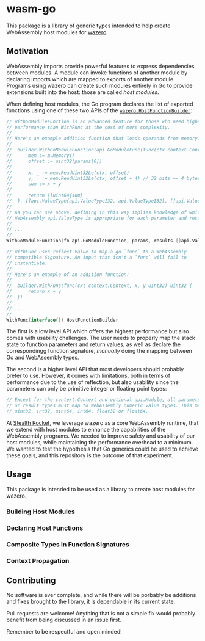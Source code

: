 # wasm-go

This package is a library of generic types intended to help create WebAssembly
host modules for [wazero](https://github.com/tetratelabs/wazero).

## Motivation

WebAssembly imports provide powerful features to express dependencies between
modules. A module can invoke functions of another module by declaring imports
which are mapped to exports of another module. Programs using wazero can create
such modules entirely in Go to provide extensions built into the host: those are
called *host modules*.

When defining host modules, the Go program declares the list of exported
functions using one of these two APIs of the [`wazero.HostFunctionBuilder`](https://pkg.go.dev/github.com/tetratelabs/wazero#HostFunctionBuilder):

```go
// WithGoModuleFunction is an advanced feature for those who need higher
// performance than WithFunc at the cost of more complexity.
//
// Here's an example addition function that loads operands from memory:
//
//	builder.WithGoModuleFunction(api.GoModuleFunc(func(ctx context.Context, mod api.Module, params []uint64) []uint64 {
//		mem := m.Memory()
//		offset := uint32(params[0])
//
//		x, _ := mem.ReadUint32Le(ctx, offset)
//		y, _ := mem.ReadUint32Le(ctx, offset + 4) // 32 bits == 4 bytes!
//		sum := x + y
//
//		return []uint64{sum}
//	}, []api.ValueType{api.ValueTypeI32, api.ValueTypeI32}, []api.ValueType{api.ValueTypeI32})
//
// As you can see above, defining in this way implies knowledge of which
// WebAssembly api.ValueType is appropriate for each parameter and result.
//
// ...
//
WithGoModuleFunction(fn api.GoModuleFunction, params, results []api.ValueType) HostFunctionBuilder
```

```go
// WithFunc uses reflect.Value to map a go `func` to a WebAssembly
// compatible Signature. An input that isn't a `func` will fail to
// instantiate.
//
// Here's an example of an addition function:
//
//	builder.WithFunc(func(cxt context.Context, x, y uint32) uint32 {
//		return x + y
//	})
//
// ...
//
WithFunc(interface{}) HostFunctionBuilder
```

The first is a low level API which offers the highest performance but also comes
with usability challenges. The user needs to properly map the stack state to
function parameters and return values, as well as declare the correspondingg
function signature, _manually_ doing the mapping between Go and WebAssembly
types.

The second is a higher level API that most developers should probably prefer to
use. However, it comes with limitations, both in terms of performance due to the
use of reflection, but also usability since the parameters can only be primitive
integer or floating point types:

```go
// Except for the context.Context and optional api.Module, all parameters
// or result types must map to WebAssembly numeric value types. This means
// uint32, int32, uint64, int64, float32 or float64.
```

At [Stealth Rocket](https://github.com/stealthrocket), we leverage wazero as
a core WebAssembly runtime, that we extend with host modules to enhance the
capabilities of the WebAssembly programs. We needed to improve safety and
usability of our host modules, while maintaining the performance overhead to
a minimum. We wanted to test the hypothesis that Go generics could be used to
achieve these goals, and this repository is the outcome of that experiment.

## Usage

This package is intended to be used as a library to create host modules for
wazero.

### Building Host Modules

### Declaring Host Functions

### Composite Types in Function Signatures

### Context Propagation

## Contributing

No software is ever complete, and while there will be porbably be additions and
fixes brought to the library, it is dependable in its current state.

Pull requests are welcome! Anything that is not a simple fix would probably
benefit from being discussed in an issue first.

Remember to be respectful and open minded!
